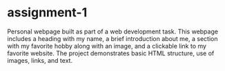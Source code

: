 # assignment-1
Personal webpage built as part of a web development task. This webpage includes a heading with my name, a brief introduction about me, a section with my favorite hobby along with an image, and a clickable link to my favorite website. The project demonstrates basic HTML structure, use of images, links, and text.
